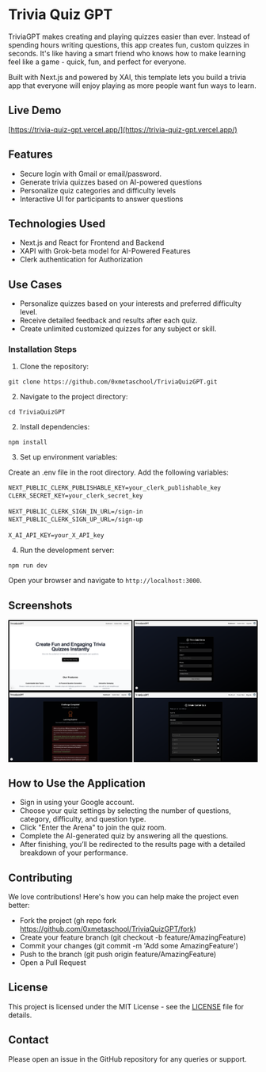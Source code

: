 # Trivia Quiz GPT
TriviaGPT makes creating and playing quizzes easier than ever. Instead of spending hours writing questions, this app creates fun, custom quizzes in seconds. It's like having a smart friend who knows how to make learning feel like a game - quick, fun, and perfect for everyone.

Built with Next.js and powered by XAI, this template lets you build a trivia app that everyone will enjoy playing as more people want fun ways to learn.


## Live Demo

[https://trivia-quiz-gpt.vercel.app/](https://trivia-quiz-gpt.vercel.app/)

## Features

- Secure login with Gmail or email/password.
- Generate trivia quizzes based on AI-powered questions
- Personalize quiz categories and difficulty levels
- Interactive UI for participants to answer questions

## Technologies Used

- Next.js and React for Frontend and Backend
- XAPI with Grok-beta model for AI-Powered Features
- Clerk authentication for Authorization

## Use Cases

- Personalize quizzes based on your interests and preferred difficulty level.
- Receive detailed feedback and results after each quiz.
- Create unlimited customized quizzes for any subject or skill.

### Installation Steps

1. Clone the repository:
 
```
git clone https://github.com/0xmetaschool/TriviaQuizGPT.git
```

2. Navigate to the project directory:
```
cd TriviaQuizGPT
```

2. Install dependencies:
```
npm install
```

3. Set up environment variables:

Create an .env file in the root directory. Add the following variables:
```
NEXT_PUBLIC_CLERK_PUBLISHABLE_KEY=your_clerk_publishable_key
CLERK_SECRET_KEY=your_clerk_secret_key

NEXT_PUBLIC_CLERK_SIGN_IN_URL=/sign-in
NEXT_PUBLIC_CLERK_SIGN_UP_URL=/sign-up

X_AI_API_KEY=your_X_API_key
```

4. Run the development server:
```
npm run dev
```
Open your browser and navigate to `http://localhost:3000`.

## Screenshots

<div style="display: flex; justify-content: space-between;">
  <img src="https://github.com/0xmetaschool/TriviaQuizGPT/blob/main/public/trivia-quiz-gpt-template-homepage.png?raw=true" alt="TriviaQuizGPT Homepage screenshot" style="width: 49%; border: 2px solid black;" />
  <img src="https://github.com/0xmetaschool/TriviaQuizGPT/blob/main/public/trivia-quiz-gpt-template-quiz-arena.png?raw=true" alt="TriviaQuizGPT Quiz Arena screenshot" style="width: 49%; border: 2px solid black;" />
</div>
<div style="display: flex; justify-content: space-between;">
  <img src="https://github.com/0xmetaschool/TriviaQuizGPT/blob/main/public/trivia-quiz-gpt-template-quiz-result.png?raw=true" alt="TriviaQuizGPT Quiz Result screenshot" style="width: 49%; border: 2px solid black;" />
  <img src="https://github.com/0xmetaschool/TriviaQuizGPT/blob/main/public/trivia-quiz-gpt-template-custom-quiz-generation.png?raw=true" alt="TriviaQuizGPT Custom Quiz Generation screenshot" style="width: 49%; border: 2px solid black;" />
</div>


## How to Use the Application

- Sign in using your Google account.
- Choose your quiz settings by selecting the number of questions, category, difficulty, and question type.
- Click "Enter the Arena" to join the quiz room.
- Complete the AI-generated quiz by answering all the questions.
- After finishing, you’ll be redirected to the results page with a detailed breakdown of your performance.

## Contributing

We love contributions! Here's how you can help make the project even better:

- Fork the project (gh repo fork https://github.com/0xmetaschool/TriviaQuizGPT/fork)
- Create your feature branch (git checkout -b feature/AmazingFeature)
- Commit your changes (git commit -m 'Add some AmazingFeature')
- Push to the branch (git push origin feature/AmazingFeature)
- Open a Pull Request

## License

This project is licensed under the MIT License - see the [LICENSE](https://github.com/0xmetaschool/TriviaQuizGPT/blob/main/LICENSE) file for details.

## Contact

Please open an issue in the GitHub repository for any queries or support.
